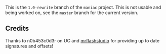 This is the `1.0-rewrite` branch of the `maniac` project. This is not usable and being
 worked on, see the `master` branch for the current version.
 
 ## Credits
 
 Thanks to n0b453c0d3r on UC and [mrflashstudio](https://github.com/mrflashstudio) for
  providing up to date signatures and offsets!

